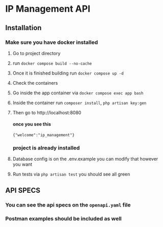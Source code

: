 # IP Management API

## Installation

  ### Make sure you have docker installed

  1. Go to project directory
  2. run `docker compose build --no-cache`
  3. Once it is finished building run `docker compose up -d`
  4. Check the containers
  5. Go inside the app container via `docker compose exec app bash`
  6. Inside the container run `composer install`, `php artisan key:gen`
  7. Then go to http://localhost:8080
     #### once you see this 

     ```{"welcome":"ip_management"}```

     ### project is already installed
 8. Database config is on the .env.example you can modify that however you want
 9. Run tests  via `php artisan test` you should see all green


 ## API SPECS

  ### You can see the api specs on the `openapi.yaml` file
  ### Postman examples should be included as well 